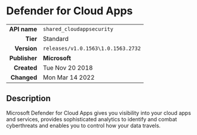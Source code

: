 # Defender for Cloud Apps
| | |
|-:|-|
|**API name**|`shared_cloudappsecurity`|
|**Tier**|Standard|
|**Version**|`releases/v1.0.1563\1.0.1563.2732`|
|**Publisher**|**Microsoft**|
|**Created**|Tue Nov 20 2018|
|**Changed**|Mon Mar 14 2022|

## Description
Microsoft Defender for Cloud Apps gives you visibility into your cloud apps and services, provides sophisticated analytics to identify and combat cyberthreats and enables you to control how your data travels.
